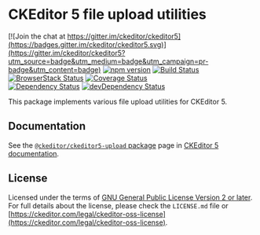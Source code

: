 CKEditor 5 file upload utilities
========================================

[![Join the chat at https://gitter.im/ckeditor/ckeditor5](https://badges.gitter.im/ckeditor/ckeditor5.svg)](https://gitter.im/ckeditor/ckeditor5?utm_source=badge&utm_medium=badge&utm_campaign=pr-badge&utm_content=badge)
[![npm version](https://badge.fury.io/js/%40ckeditor%2Fckeditor5-upload.svg)](https://www.npmjs.com/package/@ckeditor/ckeditor5-upload)
[![Build Status](https://travis-ci.org/ckeditor/ckeditor5-upload.svg?branch=master)](https://travis-ci.org/ckeditor/ckeditor5-upload)
[![BrowserStack Status](https://automate.browserstack.com/automate/badge.svg?badge_key=d3hvenZqQVZERFQ5d09FWXdyT0ozVXhLaVltRFRjTTUyZGpvQWNmWVhUUT0tLUZqNlJ1YWRUd0RvdEVOaEptM1B2Q0E9PQ==--c9d3dee40b9b4471ff3fb516d9ecf8d09292c7e0)](https://automate.browserstack.com/public-build/d3hvenZqQVZERFQ5d09FWXdyT0ozVXhLaVltRFRjTTUyZGpvQWNmWVhUUT0tLUZqNlJ1YWRUd0RvdEVOaEptM1B2Q0E9PQ==--c9d3dee40b9b4471ff3fb516d9ecf8d09292c7e0)
[![Coverage Status](https://coveralls.io/repos/github/ckeditor/ckeditor5-upload/badge.svg?branch=master)](https://coveralls.io/github/ckeditor/ckeditor5-upload?branch=master)
<br>
[![Dependency Status](https://david-dm.org/ckeditor/ckeditor5-upload/status.svg)](https://david-dm.org/ckeditor/ckeditor5-upload)
[![devDependency Status](https://david-dm.org/ckeditor/ckeditor5-upload/dev-status.svg)](https://david-dm.org/ckeditor/ckeditor5-upload?type=dev)

This package implements various file upload utilities for CKEditor 5.

## Documentation

See the [`@ckeditor/ckeditor5-upload` package](https://ckeditor.com/docs/ckeditor5/latest/api/upload.html) page in [CKEditor 5 documentation](https://ckeditor.com/docs/ckeditor5/latest/).

## License

Licensed under the terms of [GNU General Public License Version 2 or later](http://www.gnu.org/licenses/gpl.html). For full details about the license, please check the `LICENSE.md` file or [https://ckeditor.com/legal/ckeditor-oss-license](https://ckeditor.com/legal/ckeditor-oss-license).

